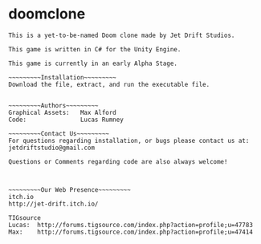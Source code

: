 # doomclone

~~~~~~~~~Introduction~~~~~~~~~
This is a yet-to-be-named Doom clone made by Jet Drift Studios.

This game is written in C# for the Unity Engine. 

This game is currently in an early Alpha Stage.

~~~~~~~~~Installation~~~~~~~~~
Download the file, extract, and run the executable file. 


~~~~~~~~~Authors~~~~~~~~~
Graphical Assets: 	Max Alford
Code: 				Lucas Rumney

~~~~~~~~~Contact Us~~~~~~~~~
For questions regarding installation, or bugs please contact us at:
jetdriftstudio@gmail.com

Questions or Comments regarding code are also always welcome!



~~~~~~~~~Our Web Presence~~~~~~~~~
itch.io
http://jet-drift.itch.io/

TIGsource
Lucas:	http://forums.tigsource.com/index.php?action=profile;u=47783 
Max:	http://forums.tigsource.com/index.php?action=profile;u=47414

